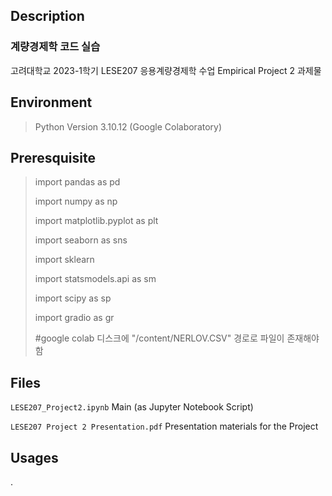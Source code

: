 ## Description
### 계량경제학 코드 실습

고려대학교 2023-1학기 LESE207 응용계량경제학 수업 Empirical Project 2 과제물

## Environment 

> Python Version 3.10.12 (Google Colaboratory)


## Preresquisite


> import pandas as pd
>
> import numpy as np
>
> import matplotlib.pyplot as plt
>
> import seaborn as sns
>
> import sklearn
>
> import statsmodels.api as sm
>
> import scipy as sp
>
> import gradio as gr
>
> #google colab 디스크에 "/content/NERLOV.CSV" 경로로 파일이 존재해야 함

## Files

`LESE207_Project2.ipynb` Main (as Jupyter Notebook Script)

`LESE207 Project 2 Presentation.pdf` Presentation materials for the Project

## Usages

.

